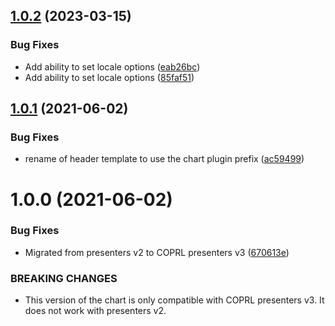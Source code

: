 ## [1.0.2](https://github.com/coprl/chart_presenter_plugin/compare/v1.0.1...v1.0.2) (2023-03-15)


### Bug Fixes

* Add ability to set locale options ([eab26bc](https://github.com/coprl/chart_presenter_plugin/commit/eab26bc11d9539f5e525c2185c3ba5807472003c))
* Add ability to set locale options ([85faf51](https://github.com/coprl/chart_presenter_plugin/commit/85faf5181da9b6d7fee27956bb710e8b5f14d1d1))

## [1.0.1](https://github.com/coprl/chart_presenter_plugin/compare/v1.0.0...v1.0.1) (2021-06-02)


### Bug Fixes

* rename of header template to use the chart plugin prefix ([ac59499](https://github.com/coprl/chart_presenter_plugin/commit/ac59499be37256d68389e71401ad0bf6695b67f1))

# 1.0.0 (2021-06-02)


### Bug Fixes

* Migrated from presenters v2 to COPRL presenters v3 ([670613e](https://github.com/coprl/chart_presenter_plugin/commit/670613e079b4658fd48ea795b1700a3578ecbbed))


### BREAKING CHANGES

* This version of the chart is only compatible with COPRL presenters v3. It does not work with presenters v2.
